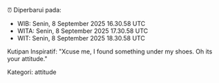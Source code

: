 ⏰ Diperbarui pada:
- WIB: Senin, 8 September 2025 16.30.58 UTC
- WITA: Senin, 8 September 2025 17.30.58 UTC
- WIT: Senin, 8 September 2025 18.30.58 UTC

Kutipan Inspiratif:
"Xcuse me, I found something under my shoes. Oh its your attitude."


Kategori: attitude

